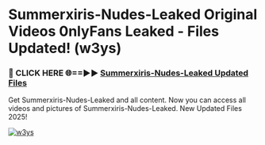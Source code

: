 # Summerxiris-Nudes-Leaked Original Videos 0nlyFans Leaked - Files Updated! (w3ys)

<h3>🔴 CLICK HERE 🌐==►► <a href="https://tinyurl.com/yc6ubb5a" rel="nofollow">Summerxiris-Nudes-Leaked Updated Files</a></h3>

Get Summerxiris-Nudes-Leaked and all content. Now you can access all videos and pictures of Summerxiris-Nudes-Leaked. New Updated Files 2025!

[![w3ys](https://i.imgur.com/7eu0CRL.gif)](https://tinyurl.com/yc6ubb5a)
